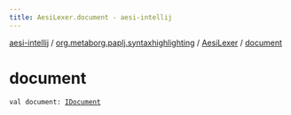 ```yaml
---
title: AesiLexer.document - aesi-intellij
---
```


[aesi-intellij](../../index.html) / [org.metaborg.paplj.syntaxhighlighting](../index.html) / [AesiLexer](index.html) / [document](.)

# document

`val document: `[`IDocument`](https://virtlink.com/aesi/aesi-java/com.virtlink.editorservices/-i-document/index.html)